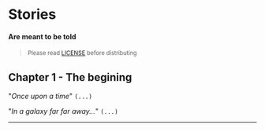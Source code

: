 Stories
========
#### Are meant to be told

><sub>Please read [LICENSE][1] before distributing</sub>

## Chapter 1 - The begining

"*Once upon a time*" `(...)`

"*In a galaxy far far away...*" `(...)`

---

[1]: https://github.com/d1srupt0r/stories/blob/master/LICENSE "License agreement"
